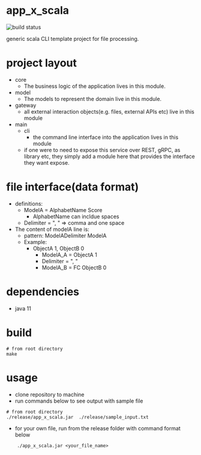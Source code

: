 # app_x_scala
![build status](https://github.com/enterprisebusinessapplications/app_x_scala/actions/workflows/app_x_scala.yaml/badge.svg) <br>

generic scala CLI template project for file processing.

# project layout

- core
  - The business logic of the application lives in this module.
- model
  - The models to represent the domain live in this module.
- gateway
  - all external interaction objects(e.g. files, external APIs etc) live in this module
- main
  - cli
    - the command line interface into the application lives in this module
  - if one were to need to expose this service over REST, gRPC, as library etc, they simply add a module here that provides the interface they want expose.

# file interface(data format)

- definitions:
  - ModelA = AlphabetName Score
    - AlphabetName can incldue spaces
  - Delimiter = ", " => comma and one space
- The content of modelA line is:
  - pattern: ModelADelimiter ModelA
  - Example:
    - ObjectA 1, ObjectB 0
      - ModelA_A = ObjectA 1
      - Delimiter = ", "
      - ModelA_B = FC ObjectB 0

# dependencies
- java 11

# build
```shell
# from root directory
make
```

# usage

- clone repository to machine
- run commands below to see output with sample file

```shell
# from root directory
./release/app_x_scala.jar  ./release/sample_input.txt
```

- for your own file, run from the release folder with command format below

```
    ./app_x_scala.jar <your_file_name>
```
